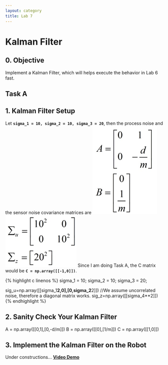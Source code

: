 ```yaml
---
layout: category
title: Lab 7
---
```


# Kalman Filter

## 0. Objective
Implement a Kalman Filter, which will helps execute the behavior in Lab 6 fast.

## Task A
## 1. Kalman Filter Setup
Let **`sigma_1 = 10, sigma_2 = 10, sigma_3 = 20`**, then the process noise and the sensor noise covariance matrices are
![](https://github.com/soulkun/ECE5960-Fast-Robots/raw/main/labs/7/1.jpg)
![](https://github.com/soulkun/ECE5960-Fast-Robots/raw/main/labs/7/2.jpg)
Since I am doing Task A, the C matrix would be **`C = np.array([[-1,0]])`**.

{% highlight c linenos %}
sigma_1 = 10;
sigma_2 = 10;
sigma_3 = 20;

sig_u=np.array([[sigma_1**2,0],[0,sigma_2**2]]) //We assume uncorrelated noise, therefore a diagonal matrix works.
sig_z=np.array([[sigma_4**2]])
{% endhighlight %}

## 2. Sanity Check Your Kalman Filter

A = np.array([[0,1],[0,-d/m]])
B = np.array([[0],[1/m]])
C = np.array([[1,0]])
## 3. Implement the Kalman Filter on the Robot

Under constructions...
**[Video Demo](https://youtu.be/flHN8qgoR-I)**